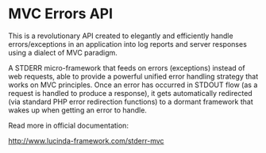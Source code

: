 # MVC Errors API

This is a revolutionary API created to elegantly and efficiently handle errors/exceptions in an application into log reports and server responses using a dialect of MVC paradigm. 

A STDERR micro-framework that feeds on errors (exceptions) instead of web requests, able to provide a powerful unified error handling strategy that works on MVC principles. Once an error has occurred in STDOUT flow (as a request is handled to produce a response), it gets automatically redirected (via standard PHP error redirection functions) to a dormant framework that wakes up when getting an error to handle.

Read more in official documentation:

http://www.lucinda-framework.com/stderr-mvc